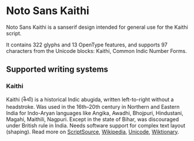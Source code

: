 
# Noto Sans Kaithi

Noto Sans Kaithi is a sanserif design intended for general use for the Kaithi script.

It contains 322 glyphs and 13 OpenType features, and supports 97 characters from the Unicode blocks: Kaithi, Common Indic Number Forms.


## Supported writing systems


### Kaithi

Kaithi (𑂍𑂶𑂟𑂲) is a historical Indic abugida, written left-to-right without a headstroke. Was used in the 16th–20th century in Northern and Eastern India for Indo-Aryan languages like Angika, Awadhi, Bhojpuri, Hindustani, Magahi, Maithili, Nagpuri. Except in the state of Bihar, was discouraged under British rule in India. Needs software support for complex text layout (shaping). Read more on [ScriptSource](https://scriptsource.org/scr/Kthi), [Wikipedia](https://en.wikipedia.org/wiki/ISO_15924:Kthi), [Unicode](https://www.unicode.org/versions/Unicode13.0.0/ch15.pdf#G69704), [Wiktionary](https://en.wiktionary.org/wiki/Category:Kaithi_script).

